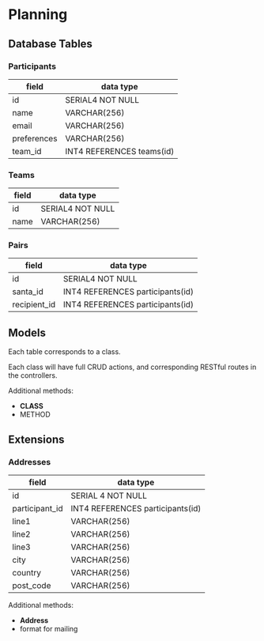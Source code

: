 # Planning

## Database Tables

### Participants
field         | data type
-----         |----------
id            | SERIAL4 NOT NULL
name          | VARCHAR(256)
email         | VARCHAR(256)
preferences   | VARCHAR(256)
team_id       | INT4 REFERENCES teams(id)


### Teams
field         | data type
----------    | ------------
id            | SERIAL4 NOT NULL
name          | VARCHAR(256)

### Pairs
field         | data type
-------       | ------
id            | SERIAL4 NOT NULL
santa_id      | INT4 REFERENCES participants(id)
recipient_id  | INT4 REFERENCES participants(id)



## Models
Each table corresponds to a class.

Each class will have full CRUD actions, and corresponding RESTful routes in the controllers.

Additional methods:
 - **CLASS**
  - METHOD


## Extensions

### Addresses
field           | data type
----            | ----
id              | SERIAL 4 NOT NULL
participant_id  | INT4 REFERENCES participants(id)
line1           | VARCHAR(256)
line2           | VARCHAR(256)
line3           | VARCHAR(256)
city            | VARCHAR(256)
country         | VARCHAR(256)
post_code       | VARCHAR(256)

Additional methods:
 - **Address**
  - format for mailing
